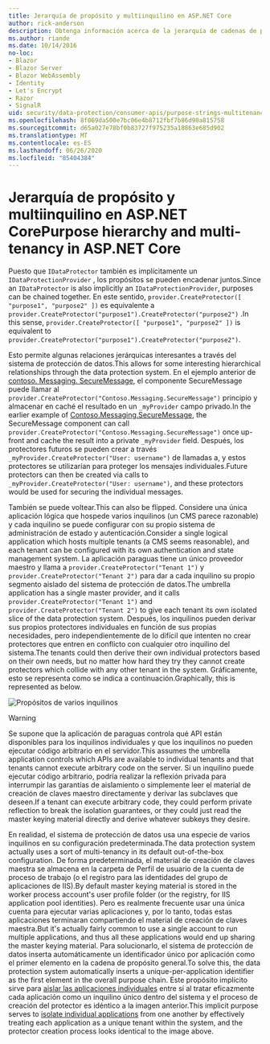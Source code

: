 ```yaml
---
title: Jerarquía de propósito y multiinquilino en ASP.NET Core
author: rick-anderson
description: Obtenga información acerca de la jerarquía de cadenas de propósito y multiinquilino en lo que se refiere a las API de protección de datos de ASP.NET Core.
ms.author: riande
ms.date: 10/14/2016
no-loc:
- Blazor
- Blazor Server
- Blazor WebAssembly
- Identity
- Let's Encrypt
- Razor
- SignalR
uid: security/data-protection/consumer-apis/purpose-strings-multitenancy
ms.openlocfilehash: 8f069da500e7bc06e4b8712fbf7b86d90a815758
ms.sourcegitcommit: d65a027e78bf0b83727f975235a18863e685d902
ms.translationtype: MT
ms.contentlocale: es-ES
ms.lasthandoff: 06/26/2020
ms.locfileid: "85404384"
---
```

# <a name="purpose-hierarchy-and-multi-tenancy-in-aspnet-core"></a><span data-ttu-id="b46ef-103">Jerarquía de propósito y multiinquilino en ASP.NET Core</span><span class="sxs-lookup"><span data-stu-id="b46ef-103">Purpose hierarchy and multi-tenancy in ASP.NET Core</span></span>

<span data-ttu-id="b46ef-104">Puesto que `IDataProtector` también es implícitamente un `IDataProtectionProvider` , los propósitos se pueden encadenar juntos.</span><span class="sxs-lookup"><span data-stu-id="b46ef-104">Since an `IDataProtector` is also implicitly an `IDataProtectionProvider`, purposes can be chained together.</span></span> <span data-ttu-id="b46ef-105">En este sentido, `provider.CreateProtector([ "purpose1", "purpose2" ])` es equivalente a `provider.CreateProtector("purpose1").CreateProtector("purpose2")` .</span><span class="sxs-lookup"><span data-stu-id="b46ef-105">In this sense, `provider.CreateProtector([ "purpose1", "purpose2" ])` is equivalent to `provider.CreateProtector("purpose1").CreateProtector("purpose2")`.</span></span>

<span data-ttu-id="b46ef-106">Esto permite algunas relaciones jerárquicas interesantes a través del sistema de protección de datos.</span><span class="sxs-lookup"><span data-stu-id="b46ef-106">This allows for some interesting hierarchical relationships through the data protection system.</span></span> <span data-ttu-id="b46ef-107">En el ejemplo anterior de [contoso. Messaging. SecureMessage](xref:security/data-protection/consumer-apis/purpose-strings#data-protection-contoso-purpose), el componente SecureMessage puede llamar al `provider.CreateProtector("Contoso.Messaging.SecureMessage")` principio y almacenar en caché el resultado en un `_myProvider` campo privado.</span><span class="sxs-lookup"><span data-stu-id="b46ef-107">In the earlier example of [Contoso.Messaging.SecureMessage](xref:security/data-protection/consumer-apis/purpose-strings#data-protection-contoso-purpose), the SecureMessage component can call `provider.CreateProtector("Contoso.Messaging.SecureMessage")` once up-front and cache the result into a private `_myProvider` field.</span></span> <span data-ttu-id="b46ef-108">Después, los protectores futuros se pueden crear a través `_myProvider.CreateProtector("User: username")` de llamadas a, y estos protectores se utilizarían para proteger los mensajes individuales.</span><span class="sxs-lookup"><span data-stu-id="b46ef-108">Future protectors can then be created via calls to `_myProvider.CreateProtector("User: username")`, and these protectors would be used for securing the individual messages.</span></span>

<span data-ttu-id="b46ef-109">También se puede voltear.</span><span class="sxs-lookup"><span data-stu-id="b46ef-109">This can also be flipped.</span></span> <span data-ttu-id="b46ef-110">Considere una única aplicación lógica que hospede varios inquilinos (un CMS parece razonable) y cada inquilino se puede configurar con su propio sistema de administración de estado y autenticación.</span><span class="sxs-lookup"><span data-stu-id="b46ef-110">Consider a single logical application which hosts multiple tenants (a CMS seems reasonable), and each tenant can be configured with its own authentication and state management system.</span></span> <span data-ttu-id="b46ef-111">La aplicación paraguas tiene un único proveedor maestro y llama a `provider.CreateProtector("Tenant 1")` y `provider.CreateProtector("Tenant 2")` para dar a cada inquilino su propio segmento aislado del sistema de protección de datos.</span><span class="sxs-lookup"><span data-stu-id="b46ef-111">The umbrella application has a single master provider, and it calls `provider.CreateProtector("Tenant 1")` and `provider.CreateProtector("Tenant 2")` to give each tenant its own isolated slice of the data protection system.</span></span> <span data-ttu-id="b46ef-112">Después, los inquilinos pueden derivar sus propios protectores individuales en función de sus propias necesidades, pero independientemente de lo difícil que intenten no crear protectores que entren en conflicto con cualquier otro inquilino del sistema.</span><span class="sxs-lookup"><span data-stu-id="b46ef-112">The tenants could then derive their own individual protectors based on their own needs, but no matter how hard they try they cannot create protectors which collide with any other tenant in the system.</span></span> <span data-ttu-id="b46ef-113">Gráficamente, esto se representa como se indica a continuación.</span><span class="sxs-lookup"><span data-stu-id="b46ef-113">Graphically, this is represented as below.</span></span>

![Propósitos de varios inquilinos](purpose-strings-multitenancy/_static/purposes-multi-tenancy.png)

>[!WARNING]
> <span data-ttu-id="b46ef-115">Se supone que la aplicación de paraguas controla qué API están disponibles para los inquilinos individuales y que los inquilinos no pueden ejecutar código arbitrario en el servidor.</span><span class="sxs-lookup"><span data-stu-id="b46ef-115">This assumes the umbrella application controls which APIs are available to individual tenants and that tenants cannot execute arbitrary code on the server.</span></span> <span data-ttu-id="b46ef-116">Si un inquilino puede ejecutar código arbitrario, podría realizar la reflexión privada para interrumpir las garantías de aislamiento o simplemente leer el material de creación de claves maestro directamente y derivar las subclaves que deseen.</span><span class="sxs-lookup"><span data-stu-id="b46ef-116">If a tenant can execute arbitrary code, they could perform private reflection to break the isolation guarantees, or they could just read the master keying material directly and derive whatever subkeys they desire.</span></span>

<span data-ttu-id="b46ef-117">En realidad, el sistema de protección de datos usa una especie de varios inquilinos en su configuración predeterminada.</span><span class="sxs-lookup"><span data-stu-id="b46ef-117">The data protection system actually uses a sort of multi-tenancy in its default out-of-the-box configuration.</span></span> <span data-ttu-id="b46ef-118">De forma predeterminada, el material de creación de claves maestra se almacena en la carpeta de Perfil de usuario de la cuenta de proceso de trabajo (o el registro para las identidades del grupo de aplicaciones de IIS).</span><span class="sxs-lookup"><span data-stu-id="b46ef-118">By default master keying material is stored in the worker process account's user profile folder (or the registry, for IIS application pool identities).</span></span> <span data-ttu-id="b46ef-119">Pero es realmente frecuente usar una única cuenta para ejecutar varias aplicaciones y, por lo tanto, todas estas aplicaciones terminaran compartiendo el material de creación de claves maestra.</span><span class="sxs-lookup"><span data-stu-id="b46ef-119">But it's actually fairly common to use a single account to run multiple applications, and thus all these applications would end up sharing the master keying material.</span></span> <span data-ttu-id="b46ef-120">Para solucionarlo, el sistema de protección de datos inserta automáticamente un identificador único por aplicación como el primer elemento en la cadena de propósito general.</span><span class="sxs-lookup"><span data-stu-id="b46ef-120">To solve this, the data protection system automatically inserts a unique-per-application identifier as the first element in the overall purpose chain.</span></span> <span data-ttu-id="b46ef-121">Este propósito implícito sirve para [aislar las aplicaciones individuales](xref:security/data-protection/configuration/overview#per-application-isolation) entre sí al tratar eficazmente cada aplicación como un inquilino único dentro del sistema y el proceso de creación del protector es idéntico a la imagen anterior.</span><span class="sxs-lookup"><span data-stu-id="b46ef-121">This implicit purpose serves to [isolate individual applications](xref:security/data-protection/configuration/overview#per-application-isolation) from one another by effectively treating each application as a unique tenant within the system, and the protector creation process looks identical to the image above.</span></span>
